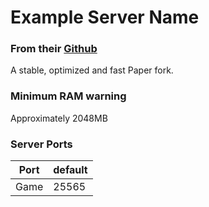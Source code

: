 # Example Server Name
### From their [Github](https://github.com/TECHNOVE/Airplane)
A stable, optimized and fast Paper fork.


### Minimum RAM warning
Approximately 2048MB


### Server Ports

| Port    | default |
|---------|---------|
| Game    | 25565   |